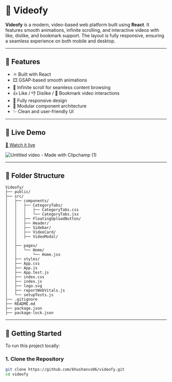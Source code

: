 # 🔺 Videofy

**Videofy** is a modern, video-based web platform built using **React**. It features smooth animations, infinite scrolling, and interactive videos with like, dislike, and bookmark support. The layout is fully responsive, ensuring a seamless experience on both mobile and desktop.

---

## 🔺 Features

- ⚛️ Built with React
- 🎞️ GSAP-based smooth animations
- 🔁 Infinite scroll for seamless content browsing
- 👍 Like / 👎 Dislike / 📌 Bookmark video interactions
- 📱 Fully responsive design
- 🧩 Modular component architecture
- ✨ Clean and user-friendly UI

---

## 🔺 Live Demo

[🚀 Watch it live](https://videofy-teal.vercel.app/)

 ![Untitled video - Made with Clipchamp (1)](https://github.com/user-attachments/assets/6399d7ae-dbf3-49ad-b796-178272bc3761)


---

## 🔺 Folder Structure

```text
Videofy/
├── public/
├── src/
│   ├── components/
│   │   ├── CategoryTabs/
│   │   │   ├── CategoryTabs.css
│   │   │   └── CategoryTabs.jsx
│   │   ├── FloatingUploadButton/
│   │   ├── Header/
│   │   ├── Sidebar/
│   │   ├── VideoCard/
│   │   ├── VideoModal/
│   │   
│   ├── pages/
│   │   └── Home/
│   │       └── Home.jsx
│   ├── styles/
│   ├── App.css
│   ├── App.js
│   ├── App.test.js
│   ├── index.css
│   ├── index.js
│   ├── logo.svg
│   ├── reportWebVitals.js
│   └── setupTests.js
├── .gitignore
├── README.md
├── package.json
├── package-lock.json

```
---

## 🔺 Getting Started

To run this project locally:

### 1. Clone the Repository

```bash
git clone https://github.com/bhushanvs06/videofy.git
cd videofy
